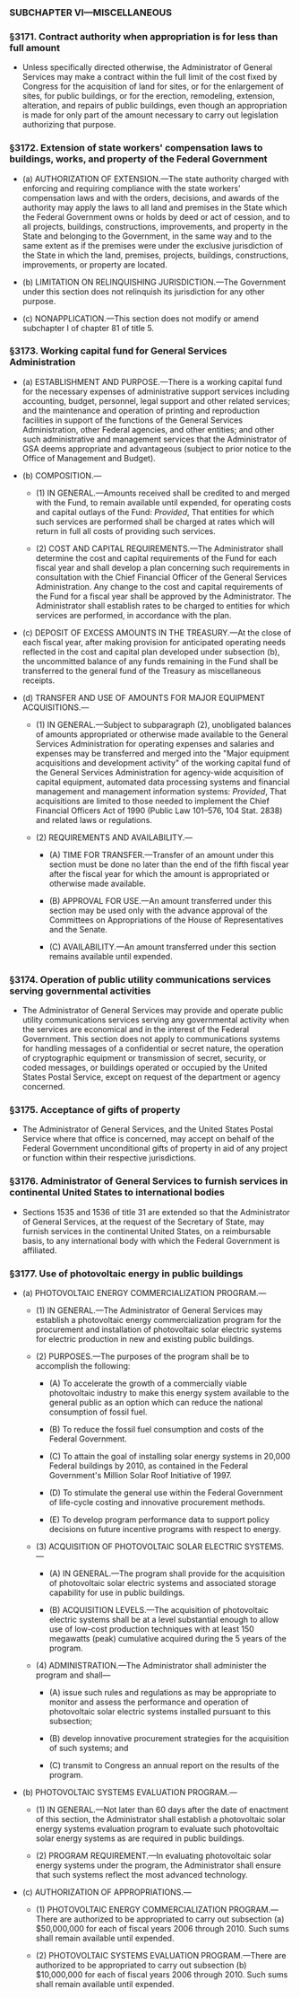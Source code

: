 ### SUBCHAPTER VI—MISCELLANEOUS

### §3171. Contract authority when appropriation is for less than full amount
* Unless specifically directed otherwise, the Administrator of General Services may make a contract within the full limit of the cost fixed by Congress for the acquisition of land for sites, or for the enlargement of sites, for public buildings, or for the erection, remodeling, extension, alteration, and repairs of public buildings, even though an appropriation is made for only part of the amount necessary to carry out legislation authorizing that purpose.

### §3172. Extension of state workers' compensation laws to buildings, works, and property of the Federal Government
* (a) AUTHORIZATION OF EXTENSION.—The state authority charged with enforcing and requiring compliance with the state workers' compensation laws and with the orders, decisions, and awards of the authority may apply the laws to all land and premises in the State which the Federal Government owns or holds by deed or act of cession, and to all projects, buildings, constructions, improvements, and property in the State and belonging to the Government, in the same way and to the same extent as if the premises were under the exclusive jurisdiction of the State in which the land, premises, projects, buildings, constructions, improvements, or property are located.

* (b) LIMITATION ON RELINQUISHING JURISDICTION.—The Government under this section does not relinquish its jurisdiction for any other purpose.

* (c) NONAPPLICATION.—This section does not modify or amend subchapter I of chapter 81 of title 5.

### §3173. Working capital fund for General Services Administration
* (a) ESTABLISHMENT AND PURPOSE.—There is a working capital fund for the necessary expenses of administrative support services including accounting, budget, personnel, legal support and other related services; and the maintenance and operation of printing and reproduction facilities in support of the functions of the General Services Administration, other Federal agencies, and other entities; and other such administrative and management services that the Administrator of GSA deems appropriate and advantageous (subject to prior notice to the Office of Management and Budget).

* (b) COMPOSITION.—

  * (1) IN GENERAL.—Amounts received shall be credited to and merged with the Fund, to remain available until expended, for operating costs and capital outlays of the Fund: _Provided_, That entities for which such services are performed shall be charged at rates which will return in full all costs of providing such services.

  * (2) COST AND CAPITAL REQUIREMENTS.—The Administrator shall determine the cost and capital requirements of the Fund for each fiscal year and shall develop a plan concerning such requirements in consultation with the Chief Financial Officer of the General Services Administration. Any change to the cost and capital requirements of the Fund for a fiscal year shall be approved by the Administrator. The Administrator shall establish rates to be charged to entities for which services are performed, in accordance with the plan.


* (c) DEPOSIT OF EXCESS AMOUNTS IN THE TREASURY.—At the close of each fiscal year, after making provision for anticipated operating needs reflected in the cost and capital plan developed under subsection (b), the uncommitted balance of any funds remaining in the Fund shall be transferred to the general fund of the Treasury as miscellaneous receipts.

* (d) TRANSFER AND USE OF AMOUNTS FOR MAJOR EQUIPMENT ACQUISITIONS.—

  * (1) IN GENERAL.—Subject to subparagraph (2), unobligated balances of amounts appropriated or otherwise made available to the General Services Administration for operating expenses and salaries and expenses may be transferred and merged into the "Major equipment acquisitions and development activity" of the working capital fund of the General Services Administration for agency-wide acquisition of capital equipment, automated data processing systems and financial management and management information systems: _Provided_, That acquisitions are limited to those needed to implement the Chief Financial Officers Act of 1990 (Public Law 101–576, 104 Stat. 2838) and related laws or regulations.

  * (2) REQUIREMENTS AND AVAILABILITY.—

    * (A) TIME FOR TRANSFER.—Transfer of an amount under this section must be done no later than the end of the fifth fiscal year after the fiscal year for which the amount is appropriated or otherwise made available.

    * (B) APPROVAL FOR USE.—An amount transferred under this section may be used only with the advance approval of the Committees on Appropriations of the House of Representatives and the Senate.

    * (C) AVAILABILITY.—An amount transferred under this section remains available until expended.

### §3174. Operation of public utility communications services serving governmental activities
* The Administrator of General Services may provide and operate public utility communications services serving any governmental activity when the services are economical and in the interest of the Federal Government. This section does not apply to communications systems for handling messages of a confidential or secret nature, the operation of cryptographic equipment or transmission of secret, security, or coded messages, or buildings operated or occupied by the United States Postal Service, except on request of the department or agency concerned.

### §3175. Acceptance of gifts of property
* The Administrator of General Services, and the United States Postal Service where that office is concerned, may accept on behalf of the Federal Government unconditional gifts of property in aid of any project or function within their respective jurisdictions.

### §3176. Administrator of General Services to furnish services in continental United States to international bodies
* Sections 1535 and 1536 of title 31 are extended so that the Administrator of General Services, at the request of the Secretary of State, may furnish services in the continental United States, on a reimbursable basis, to any international body with which the Federal Government is affiliated.

### §3177. Use of photovoltaic energy in public buildings
* (a) PHOTOVOLTAIC ENERGY COMMERCIALIZATION PROGRAM.—

  * (1) IN GENERAL.—The Administrator of General Services may establish a photovoltaic energy commercialization program for the procurement and installation of photovoltaic solar electric systems for electric production in new and existing public buildings.

  * (2) PURPOSES.—The purposes of the program shall be to accomplish the following:

    * (A) To accelerate the growth of a commercially viable photovoltaic industry to make this energy system available to the general public as an option which can reduce the national consumption of fossil fuel.

    * (B) To reduce the fossil fuel consumption and costs of the Federal Government.

    * (C) To attain the goal of installing solar energy systems in 20,000 Federal buildings by 2010, as contained in the Federal Government's Million Solar Roof Initiative of 1997.

    * (D) To stimulate the general use within the Federal Government of life-cycle costing and innovative procurement methods.

    * (E) To develop program performance data to support policy decisions on future incentive programs with respect to energy.


  * (3) ACQUISITION OF PHOTOVOLTAIC SOLAR ELECTRIC SYSTEMS.—

    * (A) IN GENERAL.—The program shall provide for the acquisition of photovoltaic solar electric systems and associated storage capability for use in public buildings.

    * (B) ACQUISITION LEVELS.—The acquisition of photovoltaic electric systems shall be at a level substantial enough to allow use of low-cost production techniques with at least 150 megawatts (peak) cumulative acquired during the 5 years of the program.


  * (4) ADMINISTRATION.—The Administrator shall administer the program and shall—

    * (A) issue such rules and regulations as may be appropriate to monitor and assess the performance and operation of photovoltaic solar electric systems installed pursuant to this subsection;

    * (B) develop innovative procurement strategies for the acquisition of such systems; and

    * (C) transmit to Congress an annual report on the results of the program.


* (b) PHOTOVOLTAIC SYSTEMS EVALUATION PROGRAM.—

  * (1) IN GENERAL.—Not later than 60 days after the date of enactment of this section, the Administrator shall establish a photovoltaic solar energy systems evaluation program to evaluate such photovoltaic solar energy systems as are required in public buildings.

  * (2) PROGRAM REQUIREMENT.—In evaluating photovoltaic solar energy systems under the program, the Administrator shall ensure that such systems reflect the most advanced technology.


* (c) AUTHORIZATION OF APPROPRIATIONS.—

  * (1) PHOTOVOLTAIC ENERGY COMMERCIALIZATION PROGRAM.—There are authorized to be appropriated to carry out subsection (a) $50,000,000 for each of fiscal years 2006 through 2010. Such sums shall remain available until expended.

  * (2) PHOTOVOLTAIC SYSTEMS EVALUATION PROGRAM.—There are authorized to be appropriated to carry out subsection (b) $10,000,000 for each of fiscal years 2006 through 2010. Such sums shall remain available until expended.